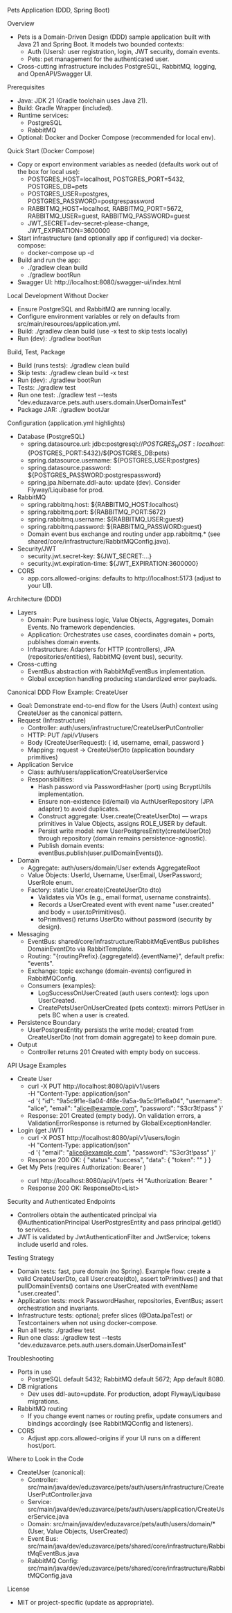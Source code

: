 Pets Application (DDD, Spring Boot)

Overview

- Pets is a Domain-Driven Design (DDD) sample application built with Java 21 and Spring Boot. It models two bounded
  contexts:
    - Auth (Users): user registration, login, JWT security, domain events.
    - Pets: pet management for the authenticated user.
- Cross-cutting infrastructure includes PostgreSQL, RabbitMQ, logging, and OpenAPI/Swagger UI.

Prerequisites

- Java: JDK 21 (Gradle toolchain uses Java 21).
- Build: Gradle Wrapper (included).
- Runtime services:
    - PostgreSQL
    - RabbitMQ
- Optional: Docker and Docker Compose (recommended for local env).

Quick Start (Docker Compose)

- Copy or export environment variables as needed (defaults work out of the box for local use):
    - POSTGRES_HOST=localhost, POSTGRES_PORT=5432, POSTGRES_DB=pets
    - POSTGRES_USER=postgres, POSTGRES_PASSWORD=postgrespassword
    - RABBITMQ_HOST=localhost, RABBITMQ_PORT=5672, RABBITMQ_USER=guest, RABBITMQ_PASSWORD=guest
    - JWT_SECRET=dev-secret-please-change, JWT_EXPIRATION=3600000
- Start infrastructure (and optionally app if configured) via docker-compose:
    - docker-compose up -d
- Build and run the app:
    - ./gradlew clean build
    - ./gradlew bootRun
- Swagger UI: http://localhost:8080/swagger-ui/index.html

Local Development Without Docker

- Ensure PostgreSQL and RabbitMQ are running locally.
- Configure environment variables or rely on defaults from src/main/resources/application.yml.
- Build: ./gradlew clean build (use -x test to skip tests locally)
- Run (dev): ./gradlew bootRun

Build, Test, Package

- Build (runs tests): ./gradlew clean build
- Skip tests: ./gradlew clean build -x test
- Run (dev): ./gradlew bootRun
- Tests: ./gradlew test
- Run one test: ./gradlew test --tests "dev.eduzavarce.pets.auth.users.domain.UserDomainTest"
- Package JAR: ./gradlew bootJar

Configuration (application.yml highlights)

- Database (PostgreSQL)
    - spring.datasource.url: jdbc:postgresql://${POSTGRES_HOST:localhost}:${POSTGRES_PORT:5432}/${POSTGRES_DB:pets}
    - spring.datasource.username: ${POSTGRES_USER:postgres}
    - spring.datasource.password: ${POSTGRES_PASSWORD:postgrespassword}
    - spring.jpa.hibernate.ddl-auto: update (dev). Consider Flyway/Liquibase for prod.
- RabbitMQ
    - spring.rabbitmq.host: ${RABBITMQ_HOST:localhost}
    - spring.rabbitmq.port: ${RABBITMQ_PORT:5672}
    - spring.rabbitmq.username: ${RABBITMQ_USER:guest}
    - spring.rabbitmq.password: ${RABBITMQ_PASSWORD:guest}
    - Domain event bus exchange and routing under app.rabbitmq.* (see shared/core/infrastructure/RabbitMQConfig.java).
- Security/JWT
    - security.jwt.secret-key: ${JWT_SECRET:...}
    - security.jwt.expiration-time: ${JWT_EXPIRATION:3600000}
- CORS
    - app.cors.allowed-origins: defaults to http://localhost:5173 (adjust to your UI).

Architecture (DDD)

- Layers
    - Domain: Pure business logic, Value Objects, Aggregates, Domain Events. No framework dependencies.
    - Application: Orchestrates use cases, coordinates domain + ports, publishes domain events.
    - Infrastructure: Adapters for HTTP (controllers), JPA (repositories/entities), RabbitMQ (event bus), security.
- Cross-cutting
    - EventBus abstraction with RabbitMqEventBus implementation.
    - Global exception handling producing standardized error payloads.

Canonical DDD Flow Example: CreateUser

- Goal: Demonstrate end-to-end flow for the Users (Auth) context using CreateUser as the canonical pattern.
- Request (Infrastructure)
    - Controller: auth/users/infrastructure/CreateUserPutController
    - HTTP: PUT /api/v1/users
    - Body (CreateUserRequest): { id, username, email, password }
    - Mapping: request -> CreateUserDto (application boundary primitives)
- Application Service
    - Class: auth/users/application/CreateUserService
    - Responsibilities:
        - Hash password via PasswordHasher (port) using BcryptUtils implementation.
        - Ensure non-existence (id/email) via AuthUserRepository (JPA adapter) to avoid duplicates.
        - Construct aggregate: User.create(CreateUserDto) — wraps primitives in Value Objects, assigns ROLE_USER by
          default.
        - Persist write model: new UserPostgresEntity(createUserDto) through repository (domain remains
          persistence-agnostic).
        - Publish domain events: eventBus.publish(user.pullDomainEvents()).
- Domain
    - Aggregate: auth/users/domain/User extends AggregateRoot
    - Value Objects: UserId, Username, UserEmail, UserPassword; UserRole enum.
    - Factory: static User.create(CreateUserDto dto)
        - Validates via VOs (e.g., email format, username constraints).
        - Records a UserCreated event with event name "user.created" and body = user.toPrimitives().
        - toPrimitives() returns UserDto without password (security by design).
- Messaging
    - EventBus: shared/core/infrastructure/RabbitMqEventBus publishes DomainEventDto via RabbitTemplate.
    - Routing: "{routingPrefix}.{aggregateId}.{eventName}", default prefix: "events".
    - Exchange: topic exchange (domain-events) configured in RabbitMQConfig.
    - Consumers (examples):
        - LogSuccessOnUserCreated (auth users context): logs upon UserCreated.
        - CreatePetsUserOnUserCreated (pets context): mirrors PetUser in pets BC when a user is created.
- Persistence Boundary
    - UserPostgresEntity persists the write model; created from CreateUserDto (not from domain aggregate) to keep domain
      pure.
- Output
    - Controller returns 201 Created with empty body on success.

API Usage Examples

- Create User
    - curl -X PUT http://localhost:8080/api/v1/users \
      -H "Content-Type: application/json" \
      -d '{
      "id": "9a5c9f1e-8a04-4f8e-9a5a-9a5c9f1e8a04",
      "username": "alice",
      "email": "alice@example.com",
      "password": "S3cr3t!pass"
      }'
    - Response: 201 Created (empty body). On validation errors, a ValidationErrorResponse is returned by
      GlobalExceptionHandler.
- Login (get JWT)
    - curl -X POST http://localhost:8080/api/v1/users/login \
      -H "Content-Type: application/json" \
      -d '{ "email": "alice@example.com", "password": "S3cr3t!pass" }'
    - Response 200 OK: { "status": "success", "data": { "token": "<jwt>" } }
- Get My Pets (requires Authorization: Bearer <jwt>)
    - curl http://localhost:8080/api/v1/pets -H "Authorization: Bearer <jwt>"
    - Response 200 OK: ResponseDto<List<PetWithOwnerDto>>

Security and Authenticated Endpoints

- Controllers obtain the authenticated principal via @AuthenticationPrincipal UserPostgresEntity and pass
  principal.getId() to services.
- JWT is validated by JwtAuthenticationFilter and JwtService; tokens include userId and roles.

Testing Strategy

- Domain tests: fast, pure domain (no Spring). Example flow: create a valid CreateUserDto, call User.create(dto), assert
  toPrimitives() and that pullDomainEvents() contains one UserCreated with eventName "user.created".
- Application tests: mock PasswordHasher, repositories, EventBus; assert orchestration and invariants.
- Infrastructure tests: optional; prefer slices (@DataJpaTest) or Testcontainers when not using docker-compose.
- Run all tests: ./gradlew test
- Run one class: ./gradlew test --tests "dev.eduzavarce.pets.auth.users.domain.UserDomainTest"

Troubleshooting

- Ports in use
    - PostgreSQL default 5432; RabbitMQ default 5672; App default 8080.
- DB migrations
    - Dev uses ddl-auto=update. For production, adopt Flyway/Liquibase migrations.
- RabbitMQ routing
    - If you change event names or routing prefix, update consumers and bindings accordingly (see RabbitMQConfig and
      listeners).
- CORS
    - Adjust app.cors.allowed-origins if your UI runs on a different host/port.

Where to Look in the Code

- CreateUser (canonical):
    - Controller: src/main/java/dev/eduzavarce/pets/auth/users/infrastructure/CreateUserPutController.java
    - Service: src/main/java/dev/eduzavarce/pets/auth/users/application/CreateUserService.java
    - Domain: src/main/java/dev/eduzavarce/pets/auth/users/domain/* (User, Value Objects, UserCreated)
    - Event Bus: src/main/java/dev/eduzavarce/pets/shared/core/infrastructure/RabbitMqEventBus.java
    - RabbitMQ Config: src/main/java/dev/eduzavarce/pets/shared/core/infrastructure/RabbitMQConfig.java

License

- MIT or project-specific (update as appropriate).